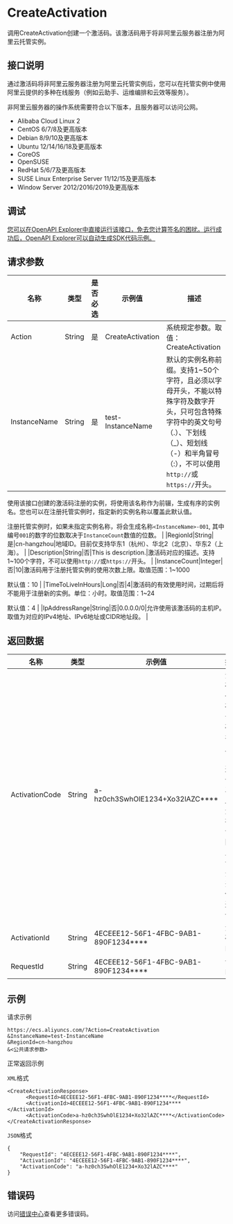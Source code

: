 # CreateActivation

调用CreateActivation创建一个激活码。该激活码用于将非阿里云服务器注册为阿里云托管实例。

## 接口说明

通过激活码将非阿里云服务器注册为阿里云托管实例后，您可以在托管实例中使用阿里云提供的多种在线服务（例如云助手、运维编排和云效等服务）。

非阿里云服务器的操作系统需要符合以下版本，且服务器可以访问公网。

-   Alibaba Cloud Linux 2
-   CentOS 6/7/8及更高版本
-   Debian 8/9/10及更高版本
-   Ubuntu 12/14/16/18及更高版本
-   CoreOS
-   OpenSUSE
-   RedHat 5/6/7及更高版本
-   SUSE Linux Enterprise Server 11/12/15及更高版本
-   Window Server 2012/2016/2019及更高版本

## 调试

[您可以在OpenAPI Explorer中直接运行该接口，免去您计算签名的困扰。运行成功后，OpenAPI Explorer可以自动生成SDK代码示例。](https://api.aliyun.com/#product=Ecs&api=CreateActivation&type=RPC&version=2014-05-26)

## 请求参数

|名称|类型|是否必选|示例值|描述|
|--|--|----|---|--|
|Action|String|是|CreateActivation|系统规定参数。取值：CreateActivation |
|InstanceName|String|是|test-InstanceName|默认的实例名称前缀。支持1~50个字符，且必须以字母开头，不能以特殊字符及数字开头，只可包含特殊字符中的英文句号（.）、下划线（\_）、短划线（-）和半角冒号（:），不可以使用`http://`或`https://`开头。

 使用该接口创建的激活码注册的实例，将使用该名称作为前辍，生成有序的实例名。您也可以在注册托管实例时，指定新的实例名称以覆盖此默认值。

 注册托管实例时，如果未指定实例名称，将会生成名称`<InstanceName>-001`, 其中 编号`001`的数字的位数取决于`InstanceCount`数值的位数。 |
|RegionId|String|是|cn-hangzhou|地域ID。目前仅支持华东1（杭州）、华北2（北京）、华东2（上海）。 |
|Description|String|否|This is description.|激活码对应的描述。支持1~100个字符，不可以使用`http://`或`https://`开头。 |
|InstanceCount|Integer|否|10|激活码用于注册托管实例的使用次数上限。取值范围：1~1000

 默认值：10 |
|TimeToLiveInHours|Long|否|4|激活码的有效使用时间，过期后将不能用于注册新的实例。单位：小时。取值范围：1~24

 默认值：4 |
|IpAddressRange|String|否|0.0.0.0/0|允许使用该激活码的主机IP。取值为对应的IPv4地址、IPv6地址或CIDR地址段。 |

## 返回数据

|名称|类型|示例值|描述|
|--|--|---|--|
|ActivationCode|String|a-hz0ch3SwhOlE1234+Xo32lAZC\*\*\*\*|激活码的代码。该代码仅在调用接口时返回一次，后续无法被查询。因此，请您务必妥善保存返回值。 |
|ActivationId|String|4ECEEE12-56F1-4FBC-9AB1-890F1234\*\*\*\*|激活码ID。 |
|RequestId|String|4ECEEE12-56F1-4FBC-9AB1-890F1234\*\*\*\*|请求ID。 |

## 示例

请求示例

```
https://ecs.aliyuncs.com/?Action=CreateActivation
&InstanceName=test-InstanceName
&RegionId=cn-hangzhou
&<公共请求参数>
```

正常返回示例

`XML`格式

```
<CreateActivationResponse>
      <RequestId>4ECEEE12-56F1-4FBC-9AB1-890F1234****</RequestId>
      <ActivationId>4ECEEE12-56F1-4FBC-9AB1-890F1234****</ActivationId>
      <ActivationCode>a-hz0ch3SwhOlE1234+Xo32lAZC****</ActivationCode>
</CreateActivationResponse>
```

`JSON`格式

```
{
	"RequestId": "4ECEEE12-56F1-4FBC-9AB1-890F1234****",
	"ActivationId": "4ECEEE12-56F1-4FBC-9AB1-890F1234****",
	"ActivationCode": "a-hz0ch3SwhOlE1234+Xo32lAZC****"
}
```

## 错误码

访问[错误中心](https://error-center.alibabacloud.com/status/product/Ecs)查看更多错误码。

